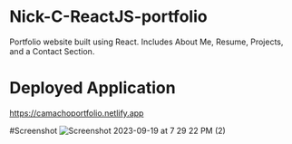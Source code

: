 # Nick-C-ReactJS-portfolio
Portfolio website built using React. Includes About Me, Resume, Projects, and a Contact Section.

# Deployed Application
https://camachoportfolio.netlify.app

#Screenshot
![Screenshot 2023-09-19 at 7 29 22 PM (2)](https://github.com/NickCamacho15/Nick-C-ReactJS-portfolio/assets/118080701/a1370ccd-eef4-4e14-957b-4412f0fe2bb4)
